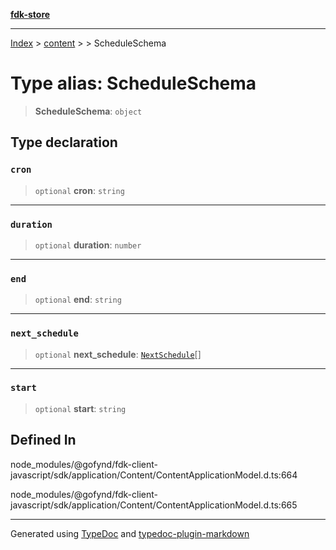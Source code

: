 [**fdk-store**](../../../README.md)
***

[Index](../../../API.md) > [content](../../README.md) > [<internal>](../README.md) > ScheduleSchema

# Type alias: ScheduleSchema

> **ScheduleSchema**: `object`

## Type declaration

### `cron`

> `optional` **cron**: `string`

***

### `duration`

> `optional` **duration**: `number`

***

### `end`

> `optional` **end**: `string`

***

### `next_schedule`

> `optional` **next\_schedule**: [`NextSchedule`](type-alias.NextSchedule.md)[]

***

### `start`

> `optional` **start**: `string`

## Defined In

node\_modules/@gofynd/fdk-client-javascript/sdk/application/Content/ContentApplicationModel.d.ts:664

node\_modules/@gofynd/fdk-client-javascript/sdk/application/Content/ContentApplicationModel.d.ts:665

***
Generated using [TypeDoc](https://typedoc.org/) and [typedoc-plugin-markdown](https://www.npmjs.com/package/typedoc-plugin-markdown)

